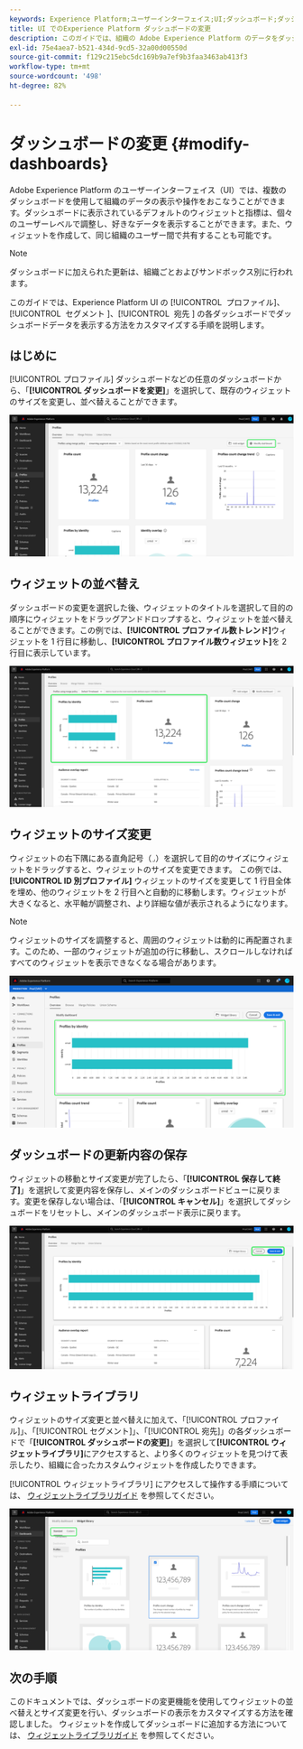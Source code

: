 ```yaml
---
keywords: Experience Platform;ユーザーインターフェイス;UI;ダッシュボード;ダッシュボード;プロファイル;セグメント;宛先;ライセンスの使用
title: UI でのExperience Platform ダッシュボードの変更
description: このガイドでは、組織の Adobe Experience Platform のデータをダッシュボードで表示する方法をカスタマイズする手順を説明します。
exl-id: 75e4aea7-b521-434d-9cd5-32a00d00550d
source-git-commit: f129c215ebc5dc169b9a7ef9b3faa3463ab413f3
workflow-type: tm+mt
source-wordcount: '498'
ht-degree: 82%

---
```


# ダッシュボードの変更 {#modify-dashboards}

Adobe Experience Platform のユーザーインターフェイス（UI）では、複数のダッシュボードを使用して組織のデータの表示や操作をおこなうことができます。ダッシュボードに表示されているデフォルトのウィジェットと指標は、個々のユーザーレベルで調整し、好きなデータを表示することができます。また、ウィジェットを作成して、同じ組織のユーザー間で共有することも可能です。

>[!NOTE]
>
>ダッシュボードに加えられた更新は、組織ごとおよびサンドボックス別に行われます。

このガイドでは、Experience Platform UI の [!UICONTROL &#x200B; プロファイル &#x200B;]、[!UICONTROL &#x200B; セグメント &#x200B;]、[!UICONTROL &#x200B; 宛先 &#x200B;] の各ダッシュボードでダッシュボードデータを表示する方法をカスタマイズする手順を説明します。

## はじめに

[!UICONTROL プロファイル] ダッシュボードなどの任意のダッシュボードから、「**[!UICONTROL ダッシュボードを変更]**」を選択して、既存のウィジェットのサイズを変更し、並べ替えることができます。

![&#x200B; 「変更」ダッシュボードがハイライト表示されたプロファイルダッシュボード。](../images/customization/modify-dashboard.png)

## ウィジェットの並べ替え

ダッシュボードの変更を選択した後、ウィジェットのタイトルを選択して目的の順序にウィジェットをドラッグアンドドロップすると、ウィジェットを並べ替えることができます。この例では、**[!UICONTROL プロファイル数トレンド]**&#x200B;ウィジェットを 1 行目に移動し、**[!UICONTROL プロファイル数ウィジェット]**&#x200B;を 2 行目に表示しています。

![2 つの並べ替えられたウィジェットがハイライト表示されたプロファイルダッシュボード。](../images/customization/move-widget.png)

## ウィジェットのサイズ変更

ウィジェットの右下隅にある直角記号（`⌟`）を選択して目的のサイズにウィジェットをドラッグすると、ウィジェットのサイズを変更できます。 この例では、 **[!UICONTROL ID 別プロファイル]** ウィジェットのサイズを変更して 1 行目全体を埋め、他のウィジェットを 2 行目へと自動的に移動します。ウィジェットが大きくなると、水平軸が調整され、より詳細な値が表示されるようになります。

>[!NOTE]
>
>ウィジェットのサイズを調整すると、周囲のウィジェットは動的に再配置されます。このため、一部のウィジェットが追加の行に移動し、スクロールしなければすべてのウィジェットを表示できなくなる場合があります。

![&#x200B; サイズ変更されたウィジェットがハイライト表示されたプロファイルダッシュボード。](../images/customization/resize-widget.png)

## ダッシュボードの更新内容の保存

ウィジェットの移動とサイズ変更が完了したら、「**[!UICONTROL 保存して終了]**」を選択して変更内容を保存し、メインのダッシュボードビューに戻ります。変更を保存しない場合は、「**[!UICONTROL キャンセル]**」を選択してダッシュボードをリセットし、メインのダッシュボード表示に戻ります。

![&#x200B; 「キャンセル」と「保存して終了」の両方がハイライト表示されたプロファイルダッシュボード。](../images/customization/save-changes.png)

## ウィジェットライブラリ

ウィジェットのサイズ変更と並べ替えに加えて、「[!UICONTROL プロファイル]」、「[!UICONTROL セグメント]」、「[!UICONTROL 宛先]」の各ダッシュボードで「**[!UICONTROL ダッシュボードの変更]**」を選択して&#x200B;**[!UICONTROL ウィジェットライブラリ]**&#x200B;にアクセスすると、より多くのウィジェットを見つけて表示したり、組織に合ったカスタムウィジェットを作成したりできます。

[!UICONTROL ウィジェットライブラリ] にアクセスして操作する手順については、 [ウィジェットライブラリガイド](widget-library.md) を参照してください。

![&#x200B; 「標準」と「カスタム」がハイライト表示されたウィジェットライブラリワークスペース &#x200B;](../images/customization/widget-library.png)

## 次の手順

このドキュメントでは、ダッシュボードの変更機能を使用してウィジェットの並べ替えとサイズ変更を行い、ダッシュボードの表示をカスタマイズする方法を確認しました。 ウィジェットを作成してダッシュボードに追加する方法については、 [ウィジェットライブラリガイド](widget-library.md) を参照してください。
